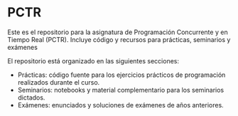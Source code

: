 # PCTR
Este es el repositorio para la asignatura de Programación Concurrente y en Tiempo Real (PCTR). Incluye código y recursos para prácticas, seminarios y exámenes

El repositorio está organizado en las siguientes secciones:

- Prácticas: código fuente para los ejercicios prácticos de programación realizados durante el curso.
- Seminarios: notebooks y material complementario para los seminarios dictados.
- Exámenes: enunciados y soluciones de exámenes de años anteriores.
